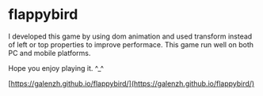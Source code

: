 # flappybird
I developed this game by using dom animation and used transform instead of left or top properties to improve performace. This game run well on both PC and mobile platforms.

Hope you enjoy playing it. ^_^

[https://galenzh.github.io/flappybird/](https://galenzh.github.io/flappybird/)
